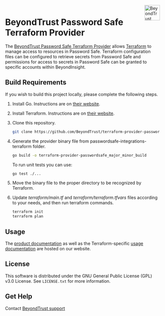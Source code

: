 <a href="https://www.beyondtrust.com">
    <img src="images/beyondtrust_logo.svg" alt="BeyondTrust" title="BeyondTrust" align="right" height="50">
</a>

# BeyondTrust Password Safe Terraform Provider
The [BeyondTrust Password Safe Terraform Provider](https://registry.terraform.io/providers/BeyondTrust/passwordsafe/latest/docs) allows [Terraform](https://terraform.io) to manage access to resources in Password Safe.  Terraform configuration files can be configured to retrieve secrets from Password Safe and permissions for access to secrets in Password Safe can be granted to specific accounts within BeyondInsight.

## Build Requirements
If you wish to build this project locally, please complete the following steps.

1. Install Go.  Instructions are on [their website](https://go.dev/doc/install).
1. Install Terraform.  Instructions are on [their website](https://developer.hashicorp.com/terraform/tutorials/aws-get-started/install-cli).

1. Clone this repository.

    ```bash
    git clone https://github.com/BeyondTrust/terraform-provider-passwordsafe
    ```

1. Generate the provider binary file from passwordsafe-integrations-terraform folder.

    ```bash
    go build -o terraform-provider-passwordsafe_major_minor_build
    ```


    To run unit tests you can use:

    ```bash
   go test ./...
    ```

1. Move the binary file to the proper directory to be recognized by Terraform.

1. Update _terraform/main.tf_ and _terraform/terraform.tfvars_ files according to your needs, and then run terraform commands.

    ```bash
    terraform init
    terraform plan
    ```

## Usage
The [product documentation](https://www.beyondtrust.com/docs/beyondinsight-password-safe/) as well as the Terraform-specific [usage documentation](https://www.beyondtrust.com/docs/beyondinsight-password-safe/ps/integrations/terraform/index.htm) are hosted on our website.

## License
This software is distributed under the GNU General Public License (GPL) v3.0 License. See `LICENSE.txt` for more information.

## Get Help
Contact [BeyondTrust support](https://www.beyondtrust.com/docs/index.htm#support)